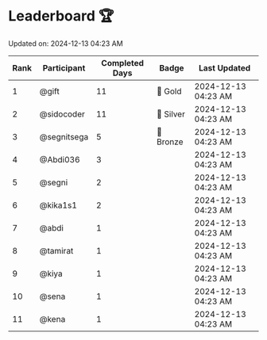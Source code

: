 # Leaderboard 🏆

Updated on: 2024-12-13 04:23 AM

| Rank | Participant       | Completed Days | Badge      | Last Updated         |
|------|-------------------|----------------|------------|----------------------|
| 1    | @gift             | 11             | 🏅 Gold     | 2024-12-13 04:23 AM |
| 2    | @sidocoder        | 11             | 🥈 Silver   | 2024-12-13 04:23 AM |
| 3    | @segnitsega       | 5              | 🥉 Bronze   | 2024-12-13 04:23 AM |
| 4    | @Abdi036          | 3              |            | 2024-12-13 04:23 AM |
| 5    | @segni            | 2              |            | 2024-12-13 04:23 AM |
| 6    | @kika1s1          | 2              |            | 2024-12-13 04:23 AM |
| 7    | @abdi             | 1              |            | 2024-12-13 04:23 AM |
| 8    | @tamirat          | 1              |            | 2024-12-13 04:23 AM |
| 9    | @kiya             | 1              |            | 2024-12-13 04:23 AM |
| 10   | @sena             | 1              |            | 2024-12-13 04:23 AM |
| 11   | @kena             | 1              |            | 2024-12-13 04:23 AM |
